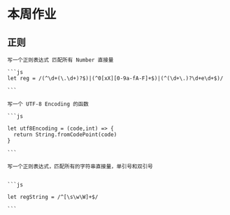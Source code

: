 # 本周作业

## 正则

    写一个正则表达式 匹配所有 Number 直接量

    ```js
    let reg = /(^\d+(\.\d+)?$)|(^0[xX][0-9a-fA-F]+$)|(^(\d+\.)?\d+e\d+$)/

    ```

    写一个 UTF-8 Encoding 的函数

    ```js

    let utf8Encoding = (code,int) => {
      return String.fromCodePoint(code)
    }

    ```

    写一个正则表达式，匹配所有的字符串直接量，单引号和双引号


    ```js

    let regString = /^[\s\w\W]+$/

    ```
